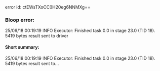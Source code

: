 error id: ctEWsTXoCC0H20eg6NNMXg==
### Bloop error:

25/06/18 00:19:19 INFO Executor: Finished task 0.0 in stage 23.0 (TID 18). 5419 bytes result sent to driver
#### Short summary: 

25/06/18 00:19:19 INFO Executor: Finished task 0.0 in stage 23.0 (TID 18). 5419 bytes result sent to...